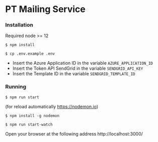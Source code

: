 # PT Mailing Service

### Installation
Required node >= 12

`$ npm install`

`$ cp .env.example .env`

- Insert the Azure Application ID in the variable `AZURE_APPLICATION_ID`
- Insert the Token API SendGrid in the variable `SENDGRID_API_KEY`
- Insert the Template ID in the variable `SENDGRID_TEMPLATE_ID`

### Running
`$ npm run start`

(for reload automatically https://nodemon.io)

`$ npm install -g nodemon`

`$ npm run start-watch`

Open your browser at the following address http://localhost:3000/